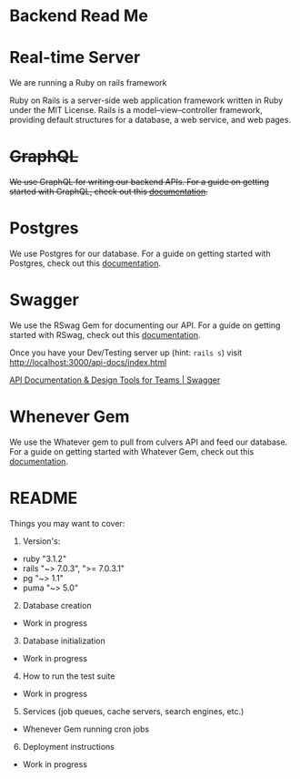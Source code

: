 # Backend Read Me

# Real-time Server

We are running a Ruby on rails framework

Ruby on Rails is a server-side web application framework written in Ruby under the MIT License. Rails is a model–view–controller framework, providing default structures for a database, a web service, and web pages. 

# ~~GraphQL~~

~~We use GraphQL for writing our backend APIs. For a guide on getting started with GraphQL, check out this [documentation](https://graphql.org/learn/).~~ 

# Postgres

We use Postgres for our database. For a guide on getting started with Postgres, check out this [documentation](https://www.postgresql.org/docs/manuals/). 

# Swagger

We use the RSwag Gem for documenting our API. For a guide on getting started with RSwag, check out this [documentation](https://github.com/rswag/rswag). 

Once you have your Dev/Testing server up (hint: `rails s`) visit [http://localhost:3000/api-docs/index.html](http://localhost:3000/api-docs/index.html)

[API Documentation & Design Tools for Teams | Swagger](https://swagger.io/)

# Whenever Gem

We use the Whatever gem to pull from culvers API and feed our database. For a guide on getting started with Whatever Gem, check out this [documentation](https://github.com/javan/whenever).
# README


Things you may want to cover:

1. Version's:
- ruby "3.1.2"
- rails "~> 7.0.3", ">= 7.0.3.1"
- pg "~> 1.1"
- puma "~> 5.0"

2. Database creation
 - Work in progress

3. Database initialization
- Work in progress

4. How to run the test suite
- Work in progress

5. Services (job queues, cache servers, search engines, etc.)
- Whenever Gem running cron jobs

6. Deployment instructions
- Work in progress

